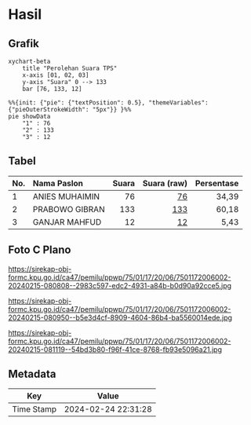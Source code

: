 # Hasil

## Grafik

```mermaid
xychart-beta
    title "Perolehan Suara TPS"
    x-axis [01, 02, 03]
    y-axis "Suara" 0 --> 133
    bar [76, 133, 12]
```

```mermaid
%%{init: {"pie": {"textPosition": 0.5}, "themeVariables": {"pieOuterStrokeWidth": "5px"}} }%%
pie showData
    "1" : 76
    "2" : 133
    "3" : 12
```

## Tabel

| No. | Nama Paslon    | Suara | Suara (raw) | Persentase |
|:--- |:-------------- | -----:| -----------:| ----------:|
| 1   | ANIES MUHAIMIN | 76    | [76][p-1]   | 34,39      |
| 2   | PRABOWO GIBRAN | 133   | [133][p-2]  | 60,18      |
| 3   | GANJAR MAHFUD  | 12    | [12][p-3]   | 5,43       |


[p-1]: https://github.com/gigit-pemilu/pemilu-2024-75-gorontalo/blob/main/pilpres/hitung-suara/sub/75-gorontalo/sub/01-gorontalo/sub/17-limboto-barat/sub/2006-tunggulo/sub/002-tps/sub/paslon-1.txt
[p-2]: https://github.com/gigit-pemilu/pemilu-2024-75-gorontalo/blob/main/pilpres/hitung-suara/sub/75-gorontalo/sub/01-gorontalo/sub/17-limboto-barat/sub/2006-tunggulo/sub/002-tps/sub/paslon-2.txt
[p-3]: https://github.com/gigit-pemilu/pemilu-2024-75-gorontalo/blob/main/pilpres/hitung-suara/sub/75-gorontalo/sub/01-gorontalo/sub/17-limboto-barat/sub/2006-tunggulo/sub/002-tps/sub/paslon-3.txt

## Foto C Plano

https://sirekap-obj-formc.kpu.go.id/ca47/pemilu/ppwp/75/01/17/20/06/7501172006002-20240215-080808--2983c597-edc2-4931-a84b-b0d90a92cce5.jpg

https://sirekap-obj-formc.kpu.go.id/ca47/pemilu/ppwp/75/01/17/20/06/7501172006002-20240215-080950--b5e3d4cf-8909-4604-86b4-ba5560014ede.jpg

https://sirekap-obj-formc.kpu.go.id/ca47/pemilu/ppwp/75/01/17/20/06/7501172006002-20240215-081119--54bd3b80-f96f-41ce-8768-fb93e5096a21.jpg


## Metadata

| Key        | Value               |
| ---------- | ------------------- |
| Time Stamp | 2024-02-24 22:31:28 |



